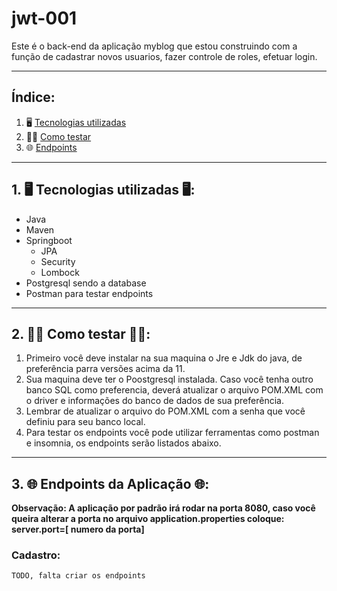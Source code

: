 # jwt-001

Este é o back-end da aplicação myblog que estou construindo com a função de cadastrar novos usuarios, fazer controle de roles, efetuar login.

---

## Índice:
1. 🖥️ [Tecnologias utilizadas](#1--tecnologias-utilizadas--)
2. 🧑‍🔬 [Como testar](#2--como-testar--)
3. 🌐 [Endpoints](#3--endpoints-da-aplicação--)

---

## 1. 🖥️ Tecnologias utilizadas 🖥️:

- Java
- Maven
- Springboot
  - JPA
  - Security
  - Lombock
- Postgresql sendo a database
- Postman para testar endpoints

---

## 2. 🧑‍🔬 Como testar 🧑‍🔬:

1. Primeiro você deve instalar na sua maquina o Jre e Jdk do java, de preferência parra versões acima da 11.
2. Sua maquina deve ter o Poostgresql instalada. Caso você tenha outro banco SQL como preferencia, deverá atualizar o arquivo POM.XML com o driver e informações do banco de dados de sua preferência.
3. Lembrar de atualizar o arquivo do POM.XML com a senha que você definiu para seu banco local.
4. Para testar os endpoints você pode utilizar ferramentas como postman e insomnia, os endpoints serão listados abaixo.

---

## 3. 🌐 Endpoints da Aplicação 🌐:

**Observação: A aplicação por padrão irá rodar na porta 8080, caso você queira alterar a porta no arquivo application.properties coloque: server.port=[ numero da porta]**

### Cadastro:

    TODO, falta criar os endpoints
